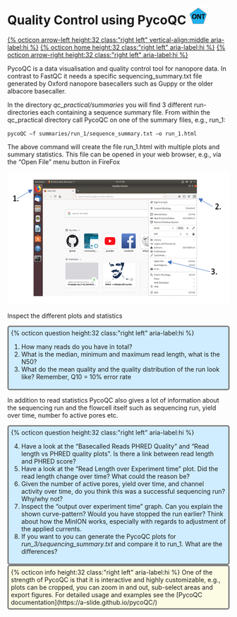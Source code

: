 # Quality Control using PycoQC <img src="figures/ONT.png" height="40px">

[{% octicon arrow-left height:32 class:"right left" vertical-align:middle aria-label:hi %}](QC.md) [{% octicon home height:32 class:"right left" aria-label:hi %}](index.md) [{% octicon arrow-right height:32 class:"right left" aria-label:hi %}](QC_M.md)

PycoQC is a data visualisation and quality control tool for nanopore data. In contrast to FastQC it needs a specific sequencing_summary.txt file generated by Oxford nanopore basecallers such as Guppy or the older albacore basecaller.

In the directory *qc_practical/summaries* you will find 3 different run-directories each containing a sequence summary file.  From within the qc_practical directory call PycoQC on one of the summary files, e.g., run_1:

```
pycoQC –f summaries/run_1/sequence_summary.txt –o run_1.html
```

The above command will create the file run_1.html with multiple plots and summary statistics. This file can be opened in your web browser, e.g., via the “Open File” menu button in FireFox

<img src="figures/QC_P_1.png" height="300px">

Inspect the different plots and statistics

<div style="background-color:#cfedfe;border-radius:5px;border-style:solid;border-color:gray;padding:5px">
  {% octicon question height:32 class:"right left" aria-label:hi %} 
  <ol>
    <li>How many reads do you have in total?</li>
    <li>What is the median, minimum and maximum read length, what is the N50?</li>
    <li>What do the mean quality and the quality distribution of the run look like? Remember, Q10 = 10% error rate</li>
  </ol>
</div>

In addition to read statistics PycoQC also gives a lot of information about the sequencing run and the flowcell itself such as sequencing run, yield over time, number fo active pores etc.

<div style="background-color:#cfedfe;border-radius:5px;border-style:solid;border-color:gray;padding:5px">
  {% octicon question height:32 class:"right left" aria-label:hi %} 
  <ol start="4">
    <li>Have a look at the “Basecalled Reads PHRED Quality” and “Read length vs PHRED quality plots”. Is there a link between read length and PHRED score?</li>
    <li>Have a look at the “Read Length over Experiment time” plot. Did the read length change over time? What could the reason be?</li>
    <li>Given the number of active pores, yield over time, and channel activity over time, do you think this was a successful sequencing run? Why/why not?</li>
    <li>Inspect the “output over experiment time” graph. Can you explain the shown curve-pattern? Would you have stopped the run earlier? Think about how the MinION works, especially with regards to adjustment of the applied currents.</li>
    <li>If you want to you can generate the PycoQC plots for <i>run_3/sequencing_summary.txt</i> and compare it to run_1. What are the differences?</li>
  </ol>
</div>

<div style="background-color:#fcfce5;border-radius:5px;border-style:solid;border-color:gray;padding:5px">
  {% octicon info height:32 class:"right left" aria-label:hi %} 
  One of the strength of PycoQC is that it is interactive and highly customizable, e.g., plots can be cropped, you can zoom in and out, sub-select areas and export figures. For detailed usage and examples see the [PycoQC documentation](https://a-slide.github.io/pycoQC/)
</div>
